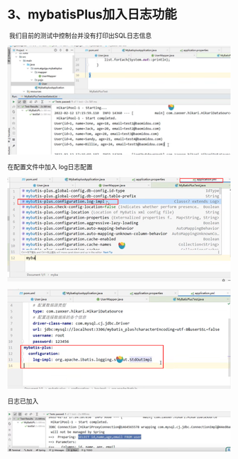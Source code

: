 # 3、mybatisPlus加入日志功能





​		我们目前的测试中控制台并没有打印出SQL日志信息

![1697896203777](../../.vuepress/public/images/1697896203777.png)







在配置文件中加入 log日志配置

![1697896267708](../../.vuepress/public/images/1697896267708.png)



![1697896303172](../../.vuepress/public/images/1697896303172.png)





日志已加入

![1697896408342](../../.vuepress/public/images/1697896408342.png)





